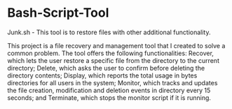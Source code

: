 # Bash-Script-Tool
Junk.sh - This tool is to restore files with other additional functionality.

This project is a file recovery and management tool that I created to solve a common problem.
The tool offers the following functionalities: 
Recover, which lets the user restore a specific file from the directory to the current directory; 
Delete, which asks the user to confirm before deleting the directory contents; 
Display, which reports the total usage in bytes directories for all users in the system; 
Monitor, which tracks and updates the file creation, modification and deletion events in directory every 15 seconds; 
and Terminate, which stops the monitor script if it is running.
